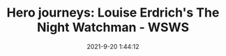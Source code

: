 ---
"title": "Hero journeys: Louise Erdrich's The Night Watchman - WSWS"
"date": "2021-9-20 1:44:12"
"feed_name": "GOOGLENEWSDRILLING"
"feed_website": "https://news.google.com/search?q=drilling%2Bincident&hl=en-US&gl=US&ceid=US:en"
"feed_rss": "https://news.google.com/rss/search?q=drilling%2Bincident&hl=en-US&gl=US&ceid=US:en"
"link": "https://www.wsws.org/en/articles/2021/09/20/erdr-s20.html"
"file": "_posts/2021-1-1-6c50198ca89f68b3b4599df66e9f64924683c01f.md"
"accident": "0"
"drilling": "0"
"dead": "0"
"injured": "0"
---